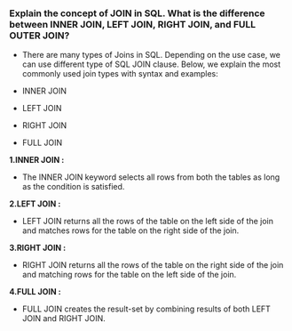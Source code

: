 ### Explain the concept of JOIN in SQL. What is the difference between INNER JOIN, LEFT JOIN, RIGHT JOIN, and FULL OUTER JOIN?  

- There are many types of Joins in SQL. Depending on the use case, we can use different type of SQL JOIN clause. Below, we explain the most commonly used join types with syntax and examples:

- INNER JOIN
- LEFT JOIN
- RIGHT JOIN
- FULL JOIN

 <b>1.INNER JOIN :</b>
 - The INNER JOIN keyword selects all rows from both the tables as long as the condition is satisfied.

 <b>2.LEFT JOIN :</b>

 - LEFT JOIN returns all the rows of the table on the left side of the join and matches rows for the table on the right side of the join.

 <b>3.RIGHT JOIN :</b>
 - RIGHT JOIN returns all the rows of the table on the right side of the join and matching rows for the table on the left side of the join.

 <b>4.FULL JOIN :</b>
 - FULL JOIN creates the result-set by combining results of both LEFT JOIN and RIGHT JOIN. 